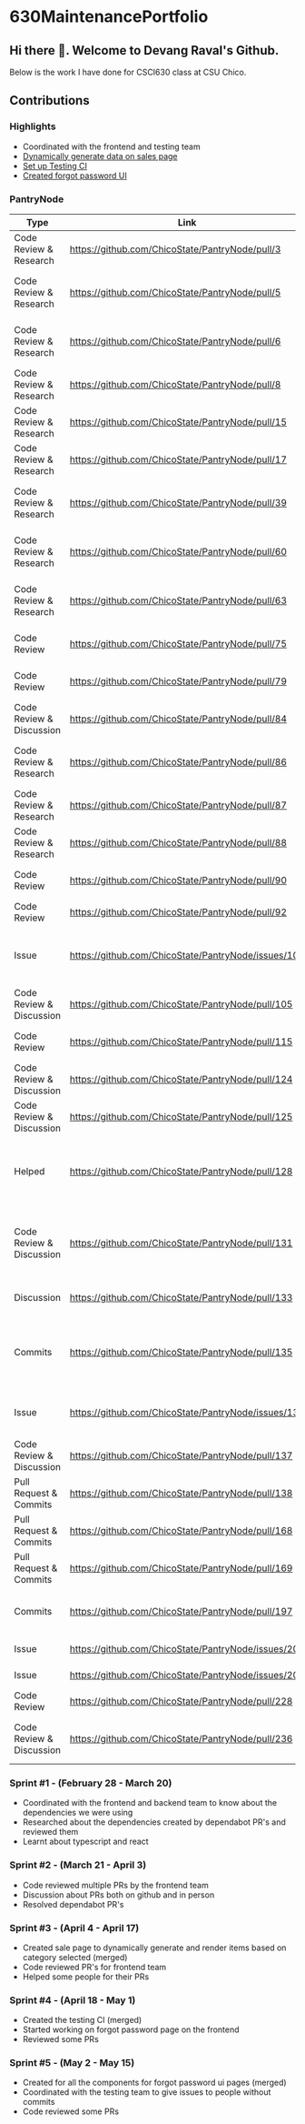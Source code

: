 # 630MaintenancePortfolio

## Hi there 👋. Welcome to Devang Raval's Github.

Below is the work I have done for CSCI630 class at CSU Chico.

## Contributions

### Highlights
- Coordinated with the frontend and testing team
- [Dynamically generate data on sales page](https://github.com/ChicoState/PantryNode/pull/135)
- [Set up Testing CI](https://github.com/ChicoState/PantryNode/pull/169)
- [Created forgot password UI](https://github.com/ChicoState/PantryNode/pull/197)

### PantryNode

| Type                      | Link                                               | Notes                                                           |
| ------------------------- | ---------------------------------------------------| --------------------------------------------------------------- |
| Code Review & Research             | https://github.com/ChicoState/PantryNode/pull/3    | Dependabot - Bump ini from 1.3.5 to 1.3.8                       |
| Code Review & Research               | https://github.com/ChicoState/PantryNode/pull/5    | Dependabot - Bump normalize-url from 4.5.0 to 4.5.1             |
| Code Review & Research               | https://github.com/ChicoState/PantryNode/pull/6    | Dependabot - Bump glob-parent from 5.1.1 to 5.1.2               |
| Code Review & Research               | https://github.com/ChicoState/PantryNode/pull/8    | Dependabot - Bump tar from 4.4.13 to 4.4.19                     |
| Code Review & Research               | https://github.com/ChicoState/PantryNode/pull/15   | Dependabot - Bump ejs from 3.1.2 to 3.1.7                       |
| Code Review & Research               | https://github.com/ChicoState/PantryNode/pull/17   | Dependabot - Bump bcrypt from 4.0.1 to 5.0.0                    |
| Code Review & Research               | https://github.com/ChicoState/PantryNode/pull/39   | Dependabot - Bump minimist from 1.2.5 to 1.2.8                  |
| Code Review & Research               | https://github.com/ChicoState/PantryNode/pull/60   | Dependabot - Bump webpack from 5.75.0 to 5.76.1                 |
| Code Review & Research               | https://github.com/ChicoState/PantryNode/pull/63   | Dependabot - Bump ansi-regex from 4.1.0 to 4.1.1                |
| Code Review               | https://github.com/ChicoState/PantryNode/pull/75  | Add infrastructure for automated testing                      |
| Code Review               | https://github.com/ChicoState/PantryNode/pull/79  | Routing and Navigation for React                       |
| Code Review & Discussion               | https://github.com/ChicoState/PantryNode/pull/84    | Add Sign Up and Login Pages (#66)                       |
| Code Review & Research              | https://github.com/ChicoState/PantryNode/pull/86    | Dependabot - Bump minimatch from 3.0.4 to 3.0.8               |
| Code Review & Research              | https://github.com/ChicoState/PantryNode/pull/87    | Dependabot - Bump got and nodemon                       |
| Code Review & Research               | https://github.com/ChicoState/PantryNode/pull/88    | Dependabot - Bump shelljs and jshint                       |
| Code Review               | https://github.com/ChicoState/PantryNode/pull/90    | Merging frontend branch with main for rebase                       |
| Code Review               | https://github.com/ChicoState/PantryNode/pull/92    | Sales Report View #78                       |
| Issue               | https://github.com/ChicoState/PantryNode/issues/102    | List Sale Items based on category selected on Sales Report page           |
| Code Review & Discussion              | https://github.com/ChicoState/PantryNode/pull/105    | Feature/donar page static                       |
| Code Review               | https://github.com/ChicoState/PantryNode/pull/115    | Donor page improvements #77                       |
| Code Review & Discussion              | https://github.com/ChicoState/PantryNode/pull/124    | Added formik to register page. Fixed issue #123           |
| Code Review & Discussion              | https://github.com/ChicoState/PantryNode/pull/125    | Rebase Frontend with main branch                       |
| Helped         | https://github.com/ChicoState/PantryNode/pull/128    | Removed mongoose: 5.9.11 from package.json as we are migrating to Postgre SQL  |
| Code Review & Discussion| https://github.com/ChicoState/PantryNode/pull/131    | Removed mongoose: 5.9.11 from package.json as we are migrating to Postgre SQL |
| Discussion               | https://github.com/ChicoState/PantryNode/pull/133    | Dynamically rendering sales table data                       |
| Commits     | https://github.com/ChicoState/PantryNode/pull/135    | Implementation of List Sale Items based on category selected on Sales Report page #102  |
| Issue              | https://github.com/ChicoState/PantryNode/issues/136    | Create Forgot password interface in Frontend.                       |
| Code Review & Discussion              | https://github.com/ChicoState/PantryNode/pull/137    | Donor page improvements#77                       |
| Pull Request & Commits              | https://github.com/ChicoState/PantryNode/pull/138    | Adding mongoose dependancy again                       |
| Pull Request & Commits               | https://github.com/ChicoState/PantryNode/pull/168    | Testing CI test                      |
| Pull Request & Commits               | https://github.com/ChicoState/PantryNode/pull/169    | Set up Testing Ci for main branch                       |
| Commits               | https://github.com/ChicoState/PantryNode/pull/197    | Made all the components for forgot password pages frontend                  |
| Issue               | https://github.com/ChicoState/PantryNode/issues/204    | Test Sales Page Frontend                       |
| Issue               | https://github.com/ChicoState/PantryNode/issues/205    | Testing sales.js backend                       |
| Code Review               | https://github.com/ChicoState/PantryNode/pull/228    | Frontend UI Updates                       |
| Code Review & Discussion              | https://github.com/ChicoState/PantryNode/pull/236    | Testing summary.js frontend solves #207                       |


### Sprint #1 - (February 28 - March 20)

- Coordinated with the frontend and backend team to know about the dependencies we were using
- Researched about the dependencies created by dependabot PR's and reviewed them
- Learnt about typescript and react

### Sprint #2 - (March 21 - April 3)

- Code reviewed multiple PRs by the frontend team
- Discussion about PRs both on github and in person
- Resolved dependabot PR's

### Sprint #3 - (April 4 - April 17)

- Created sale page to dynamically generate and render items based on category selected (merged)
- Code reviewed PR's for frontend team
- Helped some people for their PRs

### Sprint #4 - (April 18 - May 1)

- Created the testing CI (merged)
- Started working on forgot password page on the frontend
- Reviewed some PRs

### Sprint #5 - (May 2 - May 15)

- Created for all the components for forgot password ui pages (merged)
- Coordinated with the testing team to give issues to people without commits
- Code reviewed some PRs


<!--
**DevangRaval1/DevangRaval1** is a ✨ _special_ ✨ repository because its `README.md` (this file) appears on your GitHub profile.

Here are some ideas to get you started:

- 🔭 I’m currently working on ...
- 🌱 I’m currently learning ...
- 👯 I’m looking to collaborate on ...
- 🤔 I’m looking for help with ...
- 💬 Ask me about ...
- 📫 How to reach me: ...
- 😄 Pronouns: ...
- ⚡ Fun fact: ...
-->
